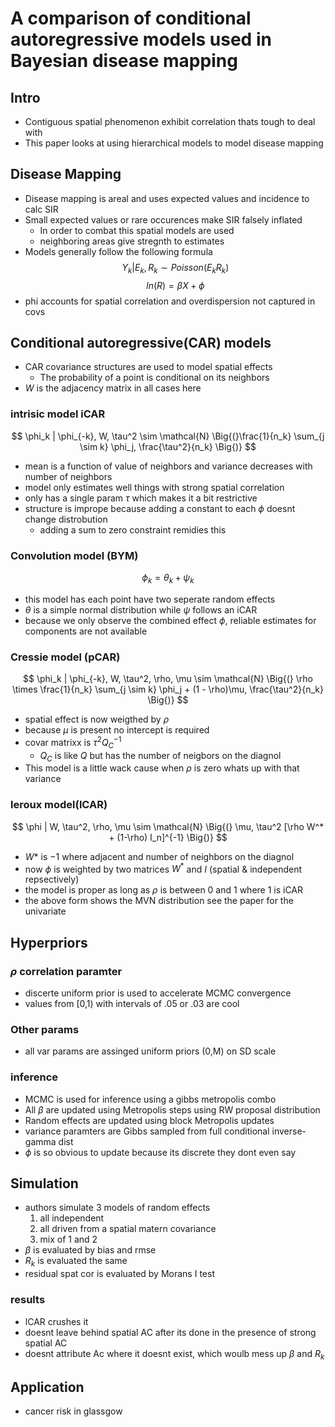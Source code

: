 # A comparison of conditional autoregressive models used in Bayesian disease mapping

## Intro 

- Contiguous spatial phenomenon exhibit correlation thats tough to deal with  
- This paper looks at using hierarchical models to model disease mapping  

## Disease Mapping  
- Disease mapping is areal and uses expected values and incidence to calc SIR  
- Small expected values or rare occurences make SIR falsely inflated  
  - In order to combat this spatial models are used  
  - neighboring areas give stregnth to estimates  
- Models generally follow the following formula  
$$
Y_k | E_k, R_k \sim Poisson(E_kR_k)
$$
$$
ln(R) = \beta X + \phi
$$  
- phi accounts for spatial correlation and overdispersion not captured in covs  

## Conditional autoregressive(CAR) models  
- CAR covariance structures are used to model spatial effects  
  - The probability of a point is conditional on its neighbors  
- $W$ is the adjacency matrix in all cases here  

### intrisic model iCAR  
$$  
\phi_k | \phi_{-k}, W, \tau^2 \sim \mathcal{N} \Big{(}\frac{1}{n_k} \sum_{j \sim k} \phi_j, \frac{\tau^2}{n_k} \Big{)}  
$$  

- mean is a function of value of neighbors and variance decreases with number of neighbors  
- model only estimates well things with strong spatial correlation  
- only has a single param $\tau$ which makes it a bit restrictive  
- structure is imprope because adding a constant to each $\phi$ doesnt change distrobution  
  - adding a sum to zero constraint remidies this  

### Convolution model (BYM)
$$
\phi_k = \theta_k + \psi_k
$$

- this model has each point have two seperate random effects  
- $\theta$ is a simple normal distribution while $\psi$ follows an iCAR  
- because we only observe the combined effect $\phi$, reliable estimates for components are not available  

### Cressie model (pCAR)
$$
\phi_k | \phi_{-k}, W, \tau^2, \rho, \mu \sim \mathcal{N} \Big{(} \rho \times \frac{1}{n_k} \sum_{j \sim k} \phi_j + (1 - \rho)\mu, \frac{\tau^2}{n_k} \Big{)}
$$

- spatial effect is now weigthed by $\rho$
- because $\mu$ is present no intercept is required  
- covar matrixx is $\tau^2 Q_C^{-1}$  
  - $Q_C$ is like $Q$ but has the number of neigbors on the diagnol  
- This model is a little wack cause when $\rho$ is zero whats up with that variance  

### leroux model(lCAR)  
$$
\phi | W, \tau^2, \rho, \mu \sim \mathcal{N} \Big{(} \mu, \tau^2 [\rho W^* + (1-\rho) I_n]^{-1} \Big{)}
$$

- $W*$ is $-1$ where adjacent and number of neighbors on the diagnol  
- now $\phi$ is weighted by two matrices $W^*$ and $I$ (spatial & independent repsectively)  
- the model is proper as long as $\rho$ is between 0 and 1 where 1 is iCAR  
- the above form shows the MVN distribution see the paper for the univariate  

## Hyperpriors  

### $\rho$ correlation paramter

- discerte uniform prior is used to accelerate MCMC convergence  
- values from [0,1) with intervals of .05 or .03 are cool  

### Other params  

- all var params are assinged uniform priors (0,M) on SD scale  

### inference  
- MCMC is used for inference using a gibbs metropolis combo  
- All $\beta$ are updated using Metropolis steps using RW proposal distribution  
- Random effects are updated using block Metropolis updates  
- variance paramters are Gibbs sampled from full conditional inverse-gamma dist  
- $\phi$ is so obvious to update because its discrete they dont even say  

## Simulation  
- authors simulate 3 models of random effects  
  1. all independent  
  2. all driven from a spatial matern covariance  
  3. mix of 1 and 2  
- $\beta$ is evaluated by bias and rmse  
- $R_k$ is evaluated the same  
- residual spat cor is evaluated by Morans I test  

### results  
- lCAR crushes it  
- doesnt leave behind spatial AC after its done in the presence of strong spatial AC  
- doesnt attribute Ac where it doesnt exist, which woulb mess up $\beta$ and $R_k$  

## Application  

- cancer risk in glassgow  
